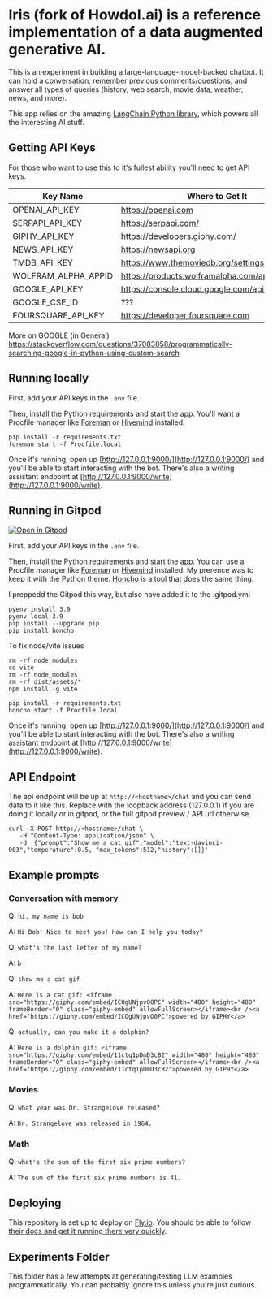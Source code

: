 # Iris (fork of HowdoI.ai) is a reference implementation of a data augmented generative AI.

This is an experiment in building a large-language-model-backed chatbot. It can hold a conversation, remember previous comments/questions, and answer all types of queries (history, web search, movie data, weather, news, and more).

This app relies on the amazing [LangChain Python library](https://langchain.readthedocs.io/en/latest/index.html), which powers all the interesting AI stuff.


## Getting API Keys 

For those who want to use this to it's fullest ability you'll need to get API keys.

| Key Name  |  Where to Get It | Works?  |
|-----------|------------------|---------|
| OPENAI_API_KEY | https://openai.com | Yes |
| SERPAPI_API_KEY | https://serpapi.com/ | Yes |
| GIPHY_API_KEY | https://developers.giphy.com/ | Mostly |
| NEWS_API_KEY | https://newsapi.org | Yes |
| TMDB_API_KEY | https://www.themoviedb.org/settings/api | Yes |
| WOLFRAM_ALPHA_APPID | https://products.wolframalpha.com/api | Yes |
| GOOGLE_API_KEY | https://console.cloud.google.com/apis/credentials | Todo |
| GOOGLE_CSE_ID | ??? | Todo |
| FOURSQUARE_API_KEY | https://developer.foursquare.com | Yes |

More on GOOGLE (in General) https://stackoverflow.com/questions/37083058/programmatically-searching-google-in-python-using-custom-search

## Running locally

First, add your API keys in the `.env` file.

Then, install the Python requirements and start the app. You'll want a Procfile manager like [Foreman](https://github.com/ddollar/foreman) or [Hivemind](https://github.com/DarthSim/hivemind) installed.

```
pip install -r requirements.txt
foreman start -f Procfile.local
```

Once it's running, open up [http://127.0.0.1:9000/](http://127.0.0.1:9000/) and you'll be able to start interacting with the bot. There's also a writing assistant endpoint at [http://127.0.0.1:9000/write](http://127.0.0.1:9000/write).


## Running in Gitpod

[![Open in Gitpod](https://gitpod.io/button/open-in-gitpod.svg)](https://gitpod.io/#https://github.com/xingh/iris)

First, add your API keys in the `.env` file.

Then, install the Python requirements and start the app. You can use a Procfile manager like [Foreman](https://github.com/ddollar/foreman) or [Hivemind](https://github.com/DarthSim/hivemind) installed. My prerence was to keep it with the Python theme. [Honcho](https://github.com/nickstenning/honcho) is a tool that does the same thing. 

I preppedd the Gitpod this way, but also have added it to the .gitpod.yml
```
pyenv install 3.9
pyenv local 3.9
pip install --upgrade pip
pip install honcho 
```

To fix node/vite issues
```
rm -rf node_modules
cd vite
rm -rf node_modules
rm -rf dist/assets/*
npm install -g vite
```

```
pip install -r requirements.txt
honcho start -f Procfile.local
```

Once it's running, open up [http://127.0.0.1:9000/](http://127.0.0.1:9000/) and you'll be able to start interacting with the bot. There's also a writing assistant endpoint at [http://127.0.0.1:9000/write](http://127.0.0.1:9000/write).

## API Endpoint

The api endpoint will be up at `http://<hostname>/chat` and you can send data to it like this. Replace with the loopback address (127.0.0.1) if you are doing it locally or in gitpod, or the full gitpod preview / API url otherwise. 

```
curl -X POST http://<hostname>/chat \
   -H "Content-Type: application/json" \
   -d '{"prompt":"Show me a cat gif","model":"text-davinci-003","temperature":0.5, "max_tokens":512,"history":[]}'  

```


## Example prompts

### Conversation with memory

Q: `hi, my name is bob`

A: `Hi Bob! Nice to meet you! How can I help you today?`

Q: `what's the last letter of my name?`

A: `b`

Q: `show me a cat gif`

A: `Here is a cat gif: <iframe src="https://giphy.com/embed/ICOgUNjpvO0PC" width="480" height="480" frameBorder="0" class="giphy-embed" allowFullScreen></iframe><br /><a href="https://giphy.com/embed/ICOgUNjpvO0PC">powered by GIPHY</a>`

Q: `actually, can you make it a dolphin?`

A: `Here is a dolphin gif: <iframe src="https://giphy.com/embed/11ctq1pDmD3cB2" width="480" height="480" frameBorder="0" class="giphy-embed" allowFullScreen></iframe><br /><a href="https://giphy.com/embed/11ctq1pDmD3cB2">powered by GIPHY</a>`

### Movies

Q: `what year was Dr. Strangelove released?`

A: `Dr. Strangelove was released in 1964.`

### Math

Q: `what's the sum of the first six prime numbers?`

A: `The sum of the first six prime numbers is 41.`

## Deploying

This repository is set up to deploy on [Fly.io](https://fly.io/). You should be able to follow [their docs and get it running there very quickly](https://fly.io/docs/languages-and-frameworks/python/).

## Experiments Folder

This folder has a few attempts at generating/testing LLM examples programmatically. You can probably ignore this unless you're just curious.
